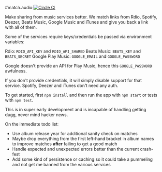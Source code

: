#match.audio [![Circle CI](https://circleci.com/gh/kudos/match.audio.svg?style=svg)](https://circleci.com/gh/kudos/match.audio)

Make sharing from music services better. We match links from Rdio, Spotify, Deezer, Beats Music, Google Music and iTunes and give you back a link with all of them.

Some of the services require keys/credentials be passed via environment variables:

Rdio: `RDIO_API_KEY` and `RDIO_API_SHARED`
Beats Music: `BEATS_KEY` and `BEATS_SECRET`
Google Play Music: `GOOGLE_EMAIL` and `GOOGLE_PASSWORD`

Google doesn't provide an API for Play Music, hence this `GOOGLE_PASSWORD` awfulness.

If you don't provide credentials, it will simply disable support for that service. Spotify, Deezer and iTunes don't need any auth.

To get started, first `npm install` and then run the app with `npm start` or tests with `npm test`.

This is in super early development and is incapable of handling getting dugg, never mind hacker news.

On the immediate todo list:

* Use album release year for additional sanity check on matches
* Maybe drop everything from the first left-hand bracket in album names to improve matches **after** failing to get a good match
* Handle expected and unexpected errors better than the current crash-fest
* Add some kind of persistence or caching so it could take a pummeling and not get me banned from the various services

